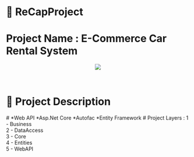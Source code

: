 #  :key: ReCapProject
# Project Name : E-Commerce Car Rental System
<p align="center">
  <img src="https://cdn3.f-cdn.com/contestentries/401406/13464693/572b13cb93322_thumb900.jpg" />
</p><br/>

# :star2: Project Description
<p The project developed is an e-commerce project that can manage car rental operations. It is a project suitable for modular PnP(Plug and Play) architecture, based on SOLID software development principles and clean architecture methods. </p>
# *Web API  *Asp.Net Core *Autofac *Entity Framework
# Project Layers : 
1 - Business <br/>
2 - DataAccess <br/>
3 - Core <br/>
4 - Entities <br/> 
5 - WebAPI <br/>

